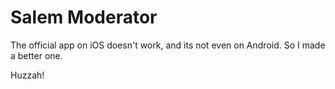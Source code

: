 # Salem Moderator

The official app on iOS doesn't work, and its not even on Android. So I made a better one.

Huzzah!